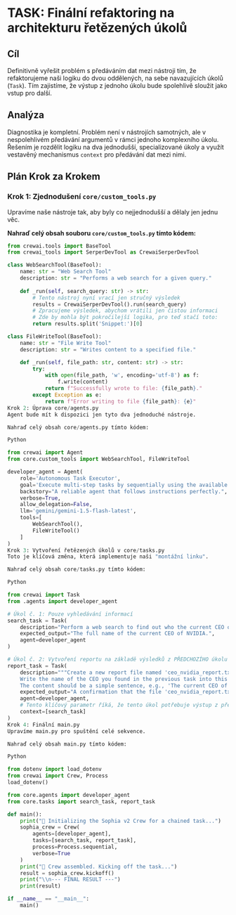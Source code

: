 # TASK: Finální refaktoring na architekturu řetězených úkolů

## Cíl
Definitivně vyřešit problém s předáváním dat mezi nástroji tím, že refaktorujeme naši logiku do dvou oddělených, na sebe navazujících úkolů (`Task`). Tím zajistíme, že výstup z jednoho úkolu bude spolehlivě sloužit jako vstup pro další.

## Analýza
Diagnostika je kompletní. Problém není v nástrojích samotných, ale v nespolehlivém předávání argumentů v rámci jednoho komplexního úkolu. Řešením je rozdělit logiku na dva jednodušší, specializované úkoly a využít vestavěný mechanismus `context` pro předávání dat mezi nimi.

## Plán Krok za Krokem

### Krok 1: Zjednodušení `core/custom_tools.py`
Upravíme naše nástroje tak, aby byly co nejjednodušší a dělaly jen jednu věc.

**Nahraď celý obsah souboru `core/custom_tools.py` tímto kódem:**
```python
from crewai.tools import BaseTool
from crewai_tools import SerperDevTool as CrewaiSerperDevTool

class WebSearchTool(BaseTool):
    name: str = "Web Search Tool"
    description: str = "Performs a web search for a given query."
    
    def _run(self, search_query: str) -> str:
        # Tento nástroj nyní vrací jen stručný výsledek
        results = CrewaiSerperDevTool().run(search_query)
        # Zpracujeme výsledek, abychom vrátili jen čistou informaci
        # Zde by mohla být pokročilejší logika, pro teď stačí toto:
        return results.split('Snippet:')[0]

class FileWriteTool(BaseTool):
    name: str = "File Write Tool"
    description: str = "Writes content to a specified file."

    def _run(self, file_path: str, content: str) -> str:
        try:
            with open(file_path, 'w', encoding='utf-8') as f:
                f.write(content)
            return f"Successfully wrote to file: {file_path}."
        except Exception as e:
            return f"Error writing to file {file_path}: {e}"
Krok 2: Úprava core/agents.py
Agent bude mít k dispozici jen tyto dva jednoduché nástroje.

Nahraď celý obsah core/agents.py tímto kódem:

Python

from crewai import Agent
from core.custom_tools import WebSearchTool, FileWriteTool

developer_agent = Agent(
    role='Autonomous Task Executor',
    goal='Execute multi-step tasks by sequentially using the available tools based on instructions.',
    backstory="A reliable agent that follows instructions perfectly.",
    verbose=True,
    allow_delegation=False,
    llm='gemini/gemini-1.5-flash-latest',
    tools=[
        WebSearchTool(),
        FileWriteTool()
    ]
)
Krok 3: Vytvoření řetězených úkolů v core/tasks.py
Toto je klíčová změna, která implementuje naši "montážní linku".

Nahraď celý obsah core/tasks.py tímto kódem:

Python

from crewai import Task
from .agents import developer_agent

# Úkol č. 1: Pouze vyhledávání informací
search_task = Task(
    description="Perform a web search to find out who the current CEO of NVIDIA is. Focus only on finding the name.",
    expected_output="The full name of the current CEO of NVIDIA.",
    agent=developer_agent
)

# Úkol č. 2: Vytvoření reportu na základě výsledků z PŘEDCHOZÍHO úkolu
report_task = Task(
    description="""Create a new report file named 'ceo_nvidia_report.txt'.
    Write the name of the CEO you found in the previous task into this file.
    The content should be a simple sentence, e.g., 'The current CEO of NVIDIA is [Name]'.""",
    expected_output="A confirmation that the file 'ceo_nvidia_report.txt' was created with the correct sentence.",
    agent=developer_agent,
    # Tento klíčový parametr říká, že tento úkol potřebuje výstup z předchozích úkolů
    context=[search_task]
)
Krok 4: Finální main.py
Upravíme main.py pro spuštění celé sekvence.

Nahraď celý obsah main.py tímto kódem:

Python

from dotenv import load_dotenv
from crewai import Crew, Process
load_dotenv()

from core.agents import developer_agent
from core.tasks import search_task, report_task

def main():
    print("🚀 Initializing the Sophia v2 Crew for a chained task...")
    sophia_crew = Crew(
        agents=[developer_agent],
        tasks=[search_task, report_task],
        process=Process.sequential,
        verbose=True
    )
    print("🏁 Crew assembled. Kicking off the task...")
    result = sophia_crew.kickoff()
    print("\\n--- FINAL RESULT ---")
    print(result)

if __name__ == "__main__":
    main()